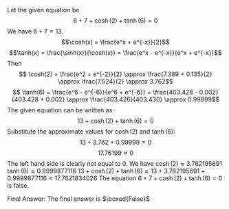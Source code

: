 Let the given equation be
$$6+7+\cosh(2)+\tanh(6) = 0$$
We have $6+7=13$.
$$\cosh(x) = \frac{e^x + e^{-x}}{2}$$
$$\tanh(x) = \frac{\sinh(x)}{\cosh(x)} = \frac{e^x - e^{-x}}{e^x + e^{-x}}$$
Then
$$ \cosh(2) = \frac{e^2 + e^{-2}}{2} \approx \frac{7.389 + 0.135}{2} \approx \frac{7.524}{2} \approx 3.762$$
$$ \tanh(6) = \frac{e^6 - e^{-6}}{e^6 + e^{-6}} = \frac{403.428 - 0.002}{403.428 + 0.002} \approx \frac{403.426}{403.430} \approx 0.99999$$
The given equation can be written as
$$13+\cosh(2)+\tanh(6) = 0$$
Substitute the approximate values for $\cosh(2)$ and $\tanh(6)$:
$$13+3.762+0.99999 = 0$$
$$17.76199 \approx 0$$
The left hand side is clearly not equal to 0.
We have $\cosh(2) \approx 3.762195691$
$\tanh(6) \approx 0.9999877116$
$13 + \cosh(2) + \tanh(6) \approx 13 + 3.762195691 + 0.9999877116 \approx 17.7621834026$
The equation $6+7+\cosh(2)+\tanh(6)=0$ is false.

Final Answer: The final answer is $\boxed{False}$
